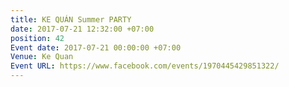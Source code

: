 ```yaml
---
title: KE QUÁN Summer PARTY
date: 2017-07-21 12:32:00 +07:00
position: 42
Event date: 2017-07-21 00:00:00 +07:00
Venue: Ke Quan
Event URL: https://www.facebook.com/events/1970445429851322/
---
```


